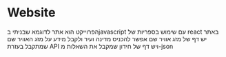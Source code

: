 # Website

הפרוייקט הוא אתר לדוגמא שבניתי בjavascript עם שימוש בספריות של react
באתר יש דף של מזג אוויר שם אפשר להכניס מדינה ועיר ולקבל מידע על מזג האוויר שם שמתקבל בעזרת API
ויש דף של חידון שמקבל את השאלות מ-json


